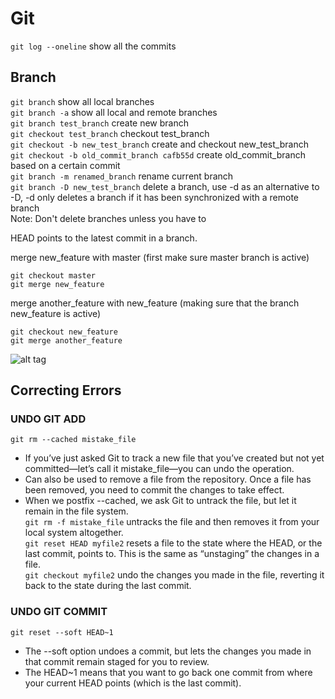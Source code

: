 # Git

`git log --oneline` show all the commits

## Branch
`git branch` show all local branches  
`git branch -a` show all local and remote branches  
`git branch test_branch` create new branch  
`git checkout test_branch` checkout test_branch  
`git checkout -b new_test_branch`  create and checkout new_test_branch  
`git checkout -b old_commit_branch cafb55d` create old_commit_branch based on a certain commit  
`git branch -m renamed_branch` rename current branch  
`git branch -D new_test_branch`  delete a branch, use -d as an alternative to -D, -d only deletes a branch if it has been synchronized with a remote branch  
Note: Don't delete branches unless you have to  

HEAD points to the latest commit in a branch.   

merge new_feature with master (first make sure master branch is active)
```
git checkout master
git merge new_feature
```
merge another_feature with new_feature (making sure that the branch new_feature is active)
```
git checkout new_feature
git merge another_feature
```
![alt tag](https://github.com/jiankuang/technotes/blob/master/Git/merge.another_feature.to.new_feature.png)

  
## Correcting Errors
### UNDO GIT ADD
`git rm --cached mistake_file`  
* If you’ve just asked Git to track a new file that you’ve created but not yet committed—let’s call it mistake_file—you can undo the operation.  
* Can also be used to remove a file from the repository. Once a file has been removed, you need to commit the changes to take effect.  
* When we postfix --cached, we ask Git to untrack the file, but let it remain in the file system.  
`git rm -f mistake_file` untracks the file and then removes it from your local system altogether.  
`git reset HEAD myfile2` resets a file to the state where the HEAD, or the last commit, points to. This is the same as “unstaging” the changes in a file.  
`git checkout myfile2` undo the changes you made in the file, reverting it back to the state during the last commit.  

### UNDO GIT COMMIT
`git reset --soft HEAD~1` 
* The --soft option undoes a commit, but lets the changes you made in that commit remain staged for you to review. 
* The HEAD~1 means that you want to go back one commit from where your current HEAD points (which is the last commit).  
 

